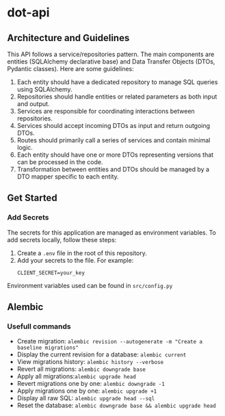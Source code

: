 # dot-api

## Architecture and Guidelines
This API follows a service/repositories pattern. The main components are entities (SQLAlchemy declarative base) and Data Transfer Objects (DTOs, Pydantic classes). Here are some guidelines:

1. Each entity should have a dedicated repository to manage SQL queries using SQLAlchemy.
1. Repositories should handle entities or related parameters as both input and output.
1. Services are responsible for coordinating interactions between repositories.
1. Services should accept incoming DTOs as input and return outgoing DTOs.
1. Routes should primarily call a series of services and contain minimal logic.
1. Each entity should have one or more DTOs representing versions that can be processed in the code.
1. Transformation between entities and DTOs should be managed by a DTO mapper specific to each entity.

## Get Started

### Add Secrets

The secrets for this application are managed as environment variables. To add secrets locally, follow these steps:

1. Create a `.env` file in the root of this repository.
2. Add your secrets to the file. For example:
   ```
   CLIENT_SECRET=your_key
   ```

Environment variables used can be found in ``src/config.py``

## Alembic

### Usefull commands

- Create migration: ``alembic revision --autogenerate -m "Create a baseline migrations"``
- Display the current revision for a database: ``alembic current``
- View migrations history: ``alembic history --verbose``
- Revert all migrations: ``alembic downgrade base``
- Apply all migrations:``alembic upgrade head``
- Revert migrations one by one: ``alembic downgrade -1``
- Apply migrations one by one: ``alembic upgrade +1``
- Display all raw SQL: ``alembic upgrade head --sql``
- Reset the database: ``alembic downgrade base && alembic upgrade head``